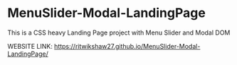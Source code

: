 # MenuSlider-Modal-LandingPage
This is a CSS heavy Landing Page project with Menu Slider and Modal DOM


 WEBSITE LINK: https://ritwikshaw27.github.io/MenuSlider-Modal-LandingPage/
